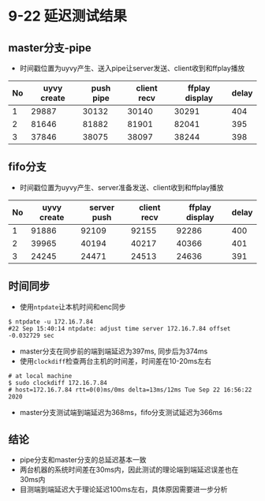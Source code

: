 # 9-22 延迟测试结果

## master分支-pipe

- 时间戳位置为uyvy产生、送入pipe让server发送、client收到和ffplay播放

| No   | uyvy create | push pipe | client recv | ffplay display | delay |
| ---- | ----------- | --------- | ----------- | -------------- | ----- |
| 1    | 29887       | 30132     | 30140       | 30291          | 404   |
| 2    | 81646       | 81882     | 81901       | 82041          | 395   |
| 3    | 37846       | 38075     | 38097       | 38244          | 398   |

## fifo分支

- 时间戳位置为uyvy产生、server准备发送、client收到和ffplay播放

| No   | uyvy create | server push | client recv | ffplay display | delay |
| ---- | ----------- | ----------- | ----------- | -------------- | ----- |
| 1    | 91886       | 92109       | 92155       | 92286          | 400   |
| 2    | 39965       | 40194       | 40217       | 40366          | 401   |
| 3    | 24245       | 24471       | 24513       | 24636          | 391   |

## 时间同步

- 使用`ntpdate`让本机时间和enc同步

```
$ ntpdate -u 172.16.7.84
#22 Sep 15:40:14 ntpdate: adjust time server 172.16.7.84 offset -0.032729 sec
```

- master分支在同步前的端到端延迟为397ms, 同步后为374ms
- 使用`clockdiff`检查两台主机的时间差，时间差在10-20ms左右

```
# at local machine
$ sudo clockdiff 172.16.7.84
# host=172.16.7.84 rtt=0(0)ms/0ms delta=13ms/12ms Tue Sep 22 16:56:22 2020
```

- master分支测试端到端延迟为368ms，fifo分支测试延迟为366ms

## 结论

- pipe分支和master分支的总延迟基本一致
- 两台机器的系统时间差在30ms内，因此测试的理论端到端延迟误差也在30ms内
- 目测端到端延迟大于理论延迟100ms左右，具体原因需要进一步分析